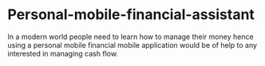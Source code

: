 # Personal-mobile-financial-assistant
In a modern world people need to learn how to manage their money hence using a personal mobile financial mobile application would be of help to any interested in managing cash flow. 
